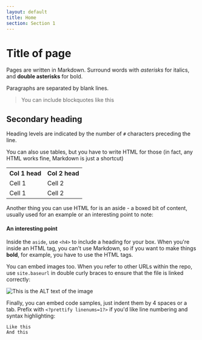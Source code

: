 ```yaml
---
layout: default
title: Home
section: Section 1
---
```


# Title of page

Pages are written in Markdown. Surround words with *asterisks* for italics, and **double asterisks** for bold.

Paragraphs are separated by blank lines.

> You can include blockquotes like this

## Secondary heading

Heading levels are indicated by the number of `#` characters preceding the line.

You can also use tables, but you have to write HTML for those (in fact, any HTML works fine, Markdown is just a shortcut)

<table class='o-techdocs-table'>
<tr><th>Col 1 head</th><th>Col 2 head</th></tr>
<tr><td>Cell 1</td><td>Cell 2</td></tr>
<tr><td>Cell 1</td><td>Cell 2</td></tr>
</table>

Another thing you can use HTML for is an aside - a boxed bit of content, usually used for an example or an interesting point to note:

<aside>
	<h4>An interesting point</h4>
	Inside the <code>aside</code>, use <code>&lt;h4&gt;</code> to include a heading for your box.  When you're inside an HTML tag, you can't use Markdown, so if you want to make things <strong>bold</strong>, for example, you have to use the HTML tags.
</aside>

You can embed images too.  When you refer to other URLs within the repo, use `site.baseurl` in double curly braces to ensure that the file is linked correctly:

![This is the ALT text of the image]({{site.baseurl}}/img/panorama.jpg)

Finally, you can embed code samples, just indent them by 4 spaces or a tab.  Prefix with `<?prettify linenums=1?>` if you'd like line numbering and syntax highlighting:

<?prettify linenums=1?>
	Like this
	And this
